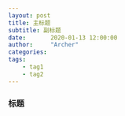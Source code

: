 ```yaml
---
layout: post
title: 主标题
subtitle: 副标题
date:       2020-01-13 12:00:00
author:     "Archer"
categories: 
tags:
    - tag1
    - tag2
---
```


### 标题
